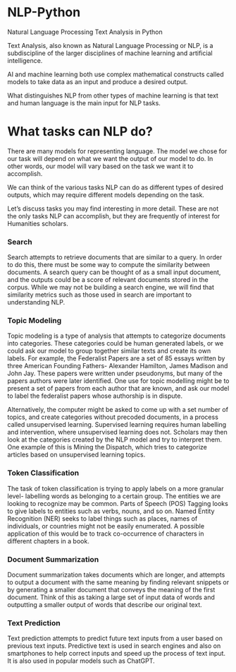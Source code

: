 # NLP-Python
Natural Language Processing Text Analysis in Python

Text Analysis, also known as Natural Language Processing or NLP, is a subdiscipline of the larger disciplines of machine learning and artificial intelligence.

AI and machine learning both use complex mathematical constructs called models to take data as an input and produce a desired output.

What distinguishes NLP from other types of machine learning is that text and human language is the main input for NLP tasks.

# What tasks can NLP do?
There are many models for representing language. The model we chose for our task will depend on what we want the output of our model to do. In other words, our model will vary based on the task we want it to accomplish.

We can think of the various tasks NLP can do as different types of desired outputs, which may require different models depending on the task.

Let’s discuss tasks you may find interesting in more detail. These are not the only tasks NLP can accomplish, but they are frequently of interest for Humanities scholars.

### Search
Search attempts to retrieve documents that are similar to a query. In order to do this, there must be some way to compute the similarity between documents. A search query can be thought of as a small input document, and the outputs could be a score of relevant documents stored in the corpus. While we may not be building a search engine, we will find that similarity metrics such as those used in search are important to understanding NLP.

### Topic Modeling
Topic modeling is a type of analysis that attempts to categorize documents into categories. These categories could be human generated labels, or we could ask our model to group together similar texts and create its own labels. For example, the Federalist Papers are a set of 85 essays written by three American Founding Fathers- Alexander Hamilton, James Madison and John Jay. These papers were written under pseudonyms, but many of the papers authors were later identified. One use for topic modelling might be to present a set of papers from each author that are known, and ask our model to label the federalist papers whose authorship is in dispute.

Alternatively, the computer might be asked to come up with a set number of topics, and create categories without precoded documents, in a process called unsupervised learning. Supervised learning requires human labelling and intervention, where unsupervised learning does not. Scholars may then look at the categories created by the NLP model and try to interpret them. One example of this is Mining the Dispatch, which tries to categorize articles based on unsupervised learning topics.

### Token Classification
The task of token classification is trying to apply labels on a more granular level- labelling words as belonging to a certain group. The entities we are looking to recognize may be common. Parts of Speech (POS) Tagging looks to give labels to entities such as verbs, nouns, and so on. Named Entity Recognition (NER) seeks to label things such as places, names of individuals, or countries might not be easily enumerated. A possible application of this would be to track co-occurrence of characters in different chapters in a book.

### Document Summarization
Document summarization takes documents which are longer, and attempts to output a document with the same meaning by finding relevant snippets or by generating a smaller document that conveys the meaning of the first document. Think of this as taking a large set of input data of words and outputting a smaller output of words that describe our original text.

### Text Prediction
Text prediction attempts to predict future text inputs from a user based on previous text inputs. Predictive text is used in search engines and also on smartphones to help correct inputs and speed up the process of text input. It is also used in popular models such as ChatGPT.

